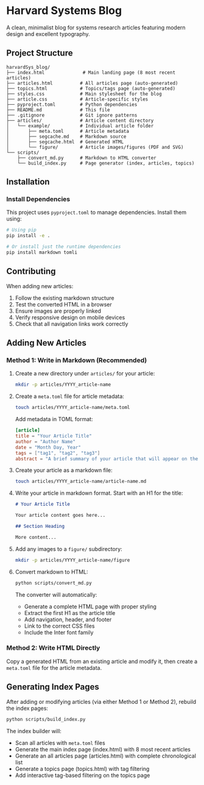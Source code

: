 # Harvard Systems Blog

A clean, minimalist blog for systems research articles featuring modern design and excellent typography.

## Project Structure

```
harvardSys_blog/
├── index.html              # Main landing page (8 most recent articles)
├── articles.html          # All articles page (auto-generated)
├── topics.html            # Topics/tags page (auto-generated)
├── styles.css             # Main stylesheet for the blog
├── article.css            # Article-specific styles
├── pyproject.toml         # Python dependencies
├── README.md              # This file
├── .gitignore             # Git ignore patterns
├── articles/              # Article content directory
│   └── example/           # Individual article folder
│       ├── meta.toml      # Article metadata
│       ├── segcache.md    # Markdown source
│       ├── segcache.html  # Generated HTML
│       └── figure/        # Article images/figures (PDF and SVG)
└── scripts/
    ├── convert_md.py      # Markdown to HTML converter
    └── build_index.py     # Page generator (index, articles, topics)
```



## Installation

### Install Dependencies

This project uses `pyproject.toml` to manage dependencies. Install them using:

```bash
# Using pip
pip install -e .

# Or install just the runtime dependencies
pip install markdown tomli
```



## Contributing

When adding new articles:
1. Follow the existing markdown structure
2. Test the converted HTML in a browser
3. Ensure images are properly linked
4. Verify responsive design on mobile devices
5. Check that all navigation links work correctly


## Adding New Articles

### Method 1: Write in Markdown (Recommended)

1. Create a new directory under `articles/` for your article:
   ```bash
   mkdir -p articles/YYYY_article-name
   ```

2. Create a `meta.toml` file for article metadata:
   ```bash
   touch articles/YYYY_article-name/meta.toml
   ```

   Add metadata in TOML format:
   ```toml
   [article]
   title = "Your Article Title"
   author = "Author Name"
   date = "Month Day, Year"
   tags = ["tag1", "tag2", "tag3"]
   abstract = "A brief summary of your article that will appear on the main page and at the beginning of the article."
   ```

3. Create your article as a markdown file:
   ```bash
   touch articles/YYYY_article-name/article-name.md
   ```

4. Write your article in markdown format. Start with an H1 for the title:
   ```markdown
   # Your Article Title
   
   Your article content goes here...
   
   ## Section Heading
   
   More content...
   ```

5. Add any images to a `figure/` subdirectory:
   ```bash
   mkdir -p articles/YYYY_article-name/figure
   ```

6. Convert markdown to HTML:
   ```bash
   python scripts/convert_md.py
   ```

   The converter will automatically:
   - Generate a complete HTML page with proper styling
   - Extract the first H1 as the article title
   - Add navigation, header, and footer
   - Link to the correct CSS files
   - Include the Inter font family

### Method 2: Write HTML Directly

Copy a generated HTML from an existing article and modify it, then create a `meta.toml` file for the article metadata.

## Generating Index Pages

After adding or modifying articles (via either Method 1 or Method 2), rebuild the index pages:

```bash
python scripts/build_index.py
```

The index builder will:
- Scan all articles with `meta.toml` files
- Generate the main index page (index.html) with 8 most recent articles
- Generate an all articles page (articles.html) with complete chronological list
- Generate a topics page (topics.html) with tag filtering
- Add interactive tag-based filtering on the topics page 


